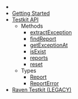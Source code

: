 * [](/)
* [Getting Started](/getting-started/)
* [Testkit API](/api/)
    * Methods
        * [extractException](/api/extractException.md)
        * [findReport](/api/findReport.md)
        * [getExceptionAt](/api/getExceptionAt.md)
        * [isExist](/api/isExist.md)
        * [reports](/api/reports.md)
        * [reset](/api/reset.md)
    * Types
        * [Report](/api/report.md)
        * [ReportError](/api/reportError.md)
* [Raven Testkit (LEGACY)](/raven/LEGACY_API.md)
